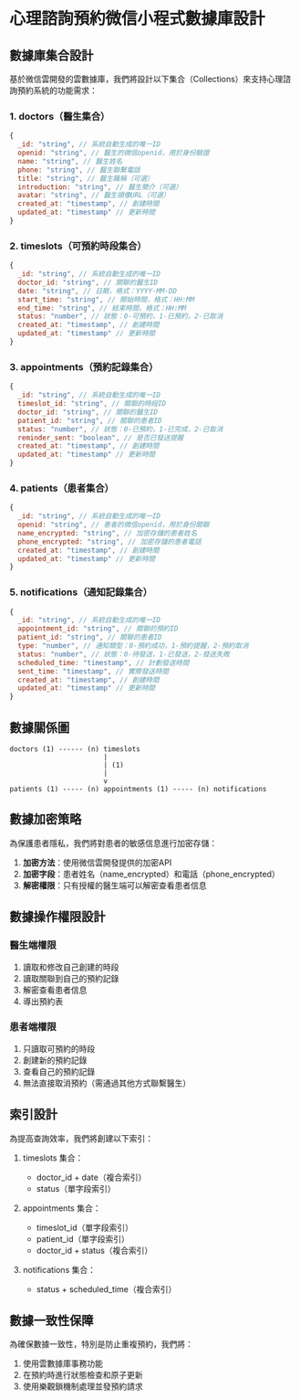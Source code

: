 # 心理諮詢預約微信小程式數據庫設計

## 數據庫集合設計

基於微信雲開發的雲數據庫，我們將設計以下集合（Collections）來支持心理諮詢預約系統的功能需求：

### 1. doctors（醫生集合）

```javascript
{
  _id: "string", // 系統自動生成的唯一ID
  openid: "string", // 醫生的微信openid，用於身份驗證
  name: "string", // 醫生姓名
  phone: "string", // 醫生聯繫電話
  title: "string", // 醫生職稱（可選）
  introduction: "string", // 醫生簡介（可選）
  avatar: "string", // 醫生頭像URL（可選）
  created_at: "timestamp", // 創建時間
  updated_at: "timestamp" // 更新時間
}
```

### 2. timeslots（可預約時段集合）

```javascript
{
  _id: "string", // 系統自動生成的唯一ID
  doctor_id: "string", // 關聯的醫生ID
  date: "string", // 日期，格式：YYYY-MM-DD
  start_time: "string", // 開始時間，格式：HH:MM
  end_time: "string", // 結束時間，格式：HH:MM
  status: "number", // 狀態：0-可預約，1-已預約，2-已取消
  created_at: "timestamp", // 創建時間
  updated_at: "timestamp" // 更新時間
}
```

### 3. appointments（預約記錄集合）

```javascript
{
  _id: "string", // 系統自動生成的唯一ID
  timeslot_id: "string", // 關聯的時段ID
  doctor_id: "string", // 關聯的醫生ID
  patient_id: "string", // 關聯的患者ID
  status: "number", // 狀態：0-已預約，1-已完成，2-已取消
  reminder_sent: "boolean", // 是否已發送提醒
  created_at: "timestamp", // 創建時間
  updated_at: "timestamp" // 更新時間
}
```

### 4. patients（患者集合）

```javascript
{
  _id: "string", // 系統自動生成的唯一ID
  openid: "string", // 患者的微信openid，用於身份關聯
  name_encrypted: "string", // 加密存儲的患者姓名
  phone_encrypted: "string", // 加密存儲的患者電話
  created_at: "timestamp", // 創建時間
  updated_at: "timestamp" // 更新時間
}
```

### 5. notifications（通知記錄集合）

```javascript
{
  _id: "string", // 系統自動生成的唯一ID
  appointment_id: "string", // 關聯的預約ID
  patient_id: "string", // 關聯的患者ID
  type: "number", // 通知類型：0-預約成功，1-預約提醒，2-預約取消
  status: "number", // 狀態：0-待發送，1-已發送，2-發送失敗
  scheduled_time: "timestamp", // 計劃發送時間
  sent_time: "timestamp", // 實際發送時間
  created_at: "timestamp", // 創建時間
  updated_at: "timestamp" // 更新時間
}
```

## 數據關係圖

```
doctors (1) ------ (n) timeslots
                       |
                       | (1)
                       |
                       v
patients (1) ----- (n) appointments (1) ----- (n) notifications
```

## 數據加密策略

為保護患者隱私，我們將對患者的敏感信息進行加密存儲：

1. **加密方法**：使用微信雲開發提供的加密API
2. **加密字段**：患者姓名（name_encrypted）和電話（phone_encrypted）
3. **解密權限**：只有授權的醫生端可以解密查看患者信息

## 數據操作權限設計

### 醫生端權限

1. 讀取和修改自己創建的時段
2. 讀取關聯到自己的預約記錄
3. 解密查看患者信息
4. 導出預約表

### 患者端權限

1. 只讀取可預約的時段
2. 創建新的預約記錄
3. 查看自己的預約記錄
4. 無法直接取消預約（需通過其他方式聯繫醫生）

## 索引設計

為提高查詢效率，我們將創建以下索引：

1. timeslots 集合：
   - doctor_id + date（複合索引）
   - status（單字段索引）

2. appointments 集合：
   - timeslot_id（單字段索引）
   - patient_id（單字段索引）
   - doctor_id + status（複合索引）

3. notifications 集合：
   - status + scheduled_time（複合索引）

## 數據一致性保障

為確保數據一致性，特別是防止重複預約，我們將：

1. 使用雲數據庫事務功能
2. 在預約時進行狀態檢查和原子更新
3. 使用樂觀鎖機制處理並發預約請求
